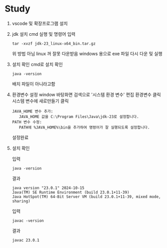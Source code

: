 # Study

1. vscode 및 확장프로그램 설치
2. jdk 설치
   cmd 실행 및 명령어 입력
    ```bath
    tar -xvzf jdk-23_linux-x64_bin.tar.gz
    ```
    위 방법 아님 linux 꺼 잘못 다운받음
    windows 용으로 exe 파일 다시 다운 및 실행
3. 설치 확인
   cmd로 설치 확인
   ```bath
   java -version
   ```
   배치 파일이 아니라고함
4. 환경변수 설정
   window 바탕화면 검색으로 '시스템 환경 변수' 편집
   환경변수 클릭
   시스템 변수에 새로만들기 클릭
   ```
   JAVA_HOME 변수 추가:
      JAVA_HOME 값을 C:\Program Files\Java\jdk-23로 설정합니다.
   PATH 변수 수정:
      PATH에 %JAVA_HOME%\bin을 추가하여 명령어가 잘 실행되도록 설정합니다.
   ```
   설정완료
5. 설치 확인

   입력
   ```bath
   java -version
   ```
   결과
   ```bath
   java version "23.0.1" 2024-10-15
   Java(TM) SE Runtime Environment (build 23.0.1+11-39)
   Java HotSpot(TM) 64-Bit Server VM (build 23.0.1+11-39, mixed mode, sharing)
   ```
   입력
   ```bath
   javac -version
   ```
   결과
   ```bath
   javac 23.0.1
   ```
   
   
   
